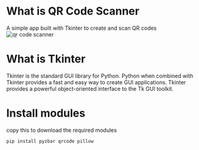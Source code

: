 # What is QR Code Scanner
A simple app built with Tkinter to create and scan QR codes
![qr code scanner]("https://github.com/Younesfdj/QR-Code-Scanner/blob/main/main%20page%20screenshot.png")
# What is Tkinter
Tkinter is the standard GUI library for Python. Python when combined with Tkinter provides a fast and easy way to create GUI applications. Tkinter provides a powerful object-oriented interface to the Tk GUI toolkit.
# Install modules
copy this to download the required modules

    pip install pyzbar qrcode pillow 
